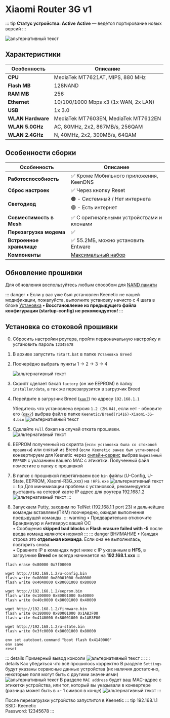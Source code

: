 # Xiaomi Router 3G v1  <BoostyBadge type="keenetic" text="4.2.5" url="/wiki/helpful/boosty"/> <YezBadge type="keenetic" text="4.2.3" url="/assets/files/firmware/Xiaomi-R3Gv1-4.2.3.7z"/>

::: tip **Статус устройства: Active**
**Active** — ведётся портирование новых версий
:::

![альтернативный текст](/public/assets/images/wiki/guides/Xiaomi/3Gv1.jpg)

## Характеристики

| Особенность       | Описание                             |
|-------------------|--------------------------------------|
| **CPU**           | MediaTek MT7621AT, MIPS, 880 MHz     |
| **Flash MB**      | 128NAND                              |
| **RAM MB**        | 256                                  |
| **Ethernet**      | 10/100/1000 Mbps x3 (1x WAN, 2x LAN) |
| **USB**           | 1x 3.0                               |
| **WLAN Hardware** | MediaTek MT7603EN, MediaTek MT7612EN |
| **WLAN 5.0GHz**   | AC, 80MHz, 2x2, 867MB/s, 256QAM      |
| **WLAN 2.4GHz**   | N, 40MHz, 2x2, 300MB/s, 64QAM        |

## Особенности сборки

| Особенность              | Описание                                               |
|--------------------------|--------------------------------------------------------|
| **Работоспособность**    | ✅ Кроме Мобильного приложения, KeenDNS                 |
| **Сброс настроек**       | ✅ Через кнопку Reset                                   |
| **Светодиод**            | 🟠 - Системный / Нет интернета <br/>🟣 - Есть интернет |
| **Совместимость в Mesh** | ✅ С оригинальными устройствами и клонами               |
| **Перезагрузка модема**  | ✅                                                      |
| **Встроенное хранилище** | ✅ 55.2МБ, можно установить Entware                     |
| **Компоненты**           | [Максимальный набор](/wiki/helpful/components.md)      |

## Обновление прошивки

Для обновления воспользуйтесь любым способом для [NAND памяти](/wiki/helpful/updateFirmware.md#для-nand-памяти-от-128mb)

::: danger • Если у вас уже был установлен Keenetic не нашей модификации, пожалуйста, выполните установку начисто с 4 шага в блоке [Установка](/wiki/guides/xiaomi-3Gv1.md#установка-со-стоковои-прошивки)
**• Восстановление из предыдущего файла конфигурации (startup-config) не рекомендуется!**
:::

## Установка со стоковой прошивки

0. Сбросить настройки роутера, пройти первоначальную настройку и установить пароль `12345678`
1. В архиве запустить `!Start.bat` в папке `Установка Breed`
2. Поочерёдно выбрать пункты 1 -> 2 -> 3 -> 4

   ![альтернативный текст](/public/assets/images/wiki/guides/Xiaomi/install.png)

3. Скрипт сделает бэкап `factory` (он же EEPROM) в папку `installer/data`, а так же перезагрузится в загрузчик Breed
4. Перейдите в загрузчик Breed ([`как?`](/wiki/helpful/breedBootloader.md#как-заити-в-загрузчик-breed)) по адресу `192.168.1.1`

   Убедитесь что установлена версия `1.2 (ZM.04)`, если нет - обновите его ([`как?`](/wiki/helpful/breedBootloader.md#как-обновить-загрузчик)) выбрав файл в папке `Keenetic/Breed(r1416)-Xiaomi-3G-4.bin`
   ![альтернативный текст](/public/assets/images/wiki/guides/Xiaomi/breed_ZM.png)

5. Сделайте `Full` бэкап на случай отката прошивки.
   ![альтернативный текст](/public/assets/images/wiki/guides/NetisN6/breed1.jpg)

6. EEPROM полученный из скрипта (`если установка была со стоковой прошивки`) или снятый из Breed (`если Keenetic ранее был установлен`) конвертируем для Keenetic через [онлайн-сервис](https://yeezyio.github.io/) выбрав `Вырезанный EEPROM` с указанием вашего MAC с этикетки. Полученный файл поместите
   в папку с прошивкой
7. В папке с прошивкой перетягиваем все `bin` файлы (U-Config, U-State, EEPROM, Xiaomi-R3G_xxx) на `!HFS.exe`
   ![альтернативный текст](/public/assets/images/wiki/guides/TP-Link-EC330/openhfs.png)
   ::: tip Для минимизации проблем с установкой, рекомендуется выставить на сетевой карте IP адрес для роутера 192.168.1.2
   ![альтернативный текст](/public/assets/images/wiki/helpful/breed/networkStatic.png)
   :::
8. Запускаем Putty, заходим по TelNet (192.168.1.1 port 23) и дальнейшие команды вставляем(ПКМ) поочередно, ожидая
   выполнения предыдущей команды.
   ::: warning
   • Предварительно отключите Брандмауэр и Антивирус вашей ОС
   <br/>• Сообщения **skipped bad blocks** и **Flash erasure failed with -5** после ввода команд являются нормой
   :::
   ::: danger ВНИМАНИЕ
   • Каждая строка это **отдельная команда**. Если она не выполнилась, повторить снова.
   <br/>• Cравните IP в командах wget ниже с IP указанным в **HFS**, в загрузчике **Breed** он всегда начинается на
   **192.168.1.xxx**
   :::

```shell
flash erase 0x80000 0x7f00000

wget http://192.168.1.2/u-config.bin
flash write 0x80000 0x80001000 0x80000
flash write 0x4040000 0x80001000 0x80000

wget http://192.168.1.2/eeprom.bin
flash write 0x100000 0x80001000 0x40000
flash write 0x40c0000 0x80001000 0x40000

wget http://192.168.1.2/firmware.bin
flash write 0x180000 0x80001000 0x1AB3F00
flash write 0x4140000 0x80001000 0x1AB3F00

wget http://192.168.1.2/u-state.bin
flash write 0x3fc0000 0x80001000 0x80000

env set autoboot.command "boot flash 0x4140000"
env save
reset
```

::: details Примерный вывод консоли
![альтернативный текст](/public/assets/images/wiki/guides/TP-Link-EC330/breedlog.png)
:::
::: details Как убедиться что всё прошилось корректно
В разделе `Settings` будут указаны сервисные данные устройства (их наличия достаточно, некоторые поля могут быть с другими значениями)
![альтернативный текст](/public/assets/images/wiki/guides/Xiaomi/breed-env.png)
В разделе `MAC address` будет ваш MAC-адрес с этикетки устройства, или тот, который вы указывали в конвертере (разница может быть в +- 1 символ в конце)
![альтернативный текст](/public/assets/images/wiki/guides/Xiaomi/breed-mac.png)
:::

После перезагрузки устройство запустится в Keenetic
::: tip 192.168.1.1<br/>SSID: Keenetic<br/>Password: 12345678
:::
